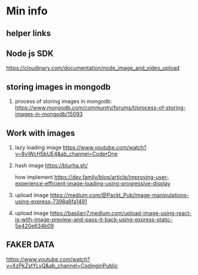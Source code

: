 # Min info

## helper links

## Node js SDK

<https://cloudinary.com/documentation/node_image_and_video_upload>

## storing images in mongodb

1. process of storing images in mongodb:
<https://www.mongodb.com/community/forums/t/process-of-storing-images-in-mongodb/15093>

## Work with images

1. lazy loading image
<https://www.youtube.com/watch?v=8viWcH5bUE4&ab_channel=CoderOne>

2. hash image
    <https://blurha.sh/>

    how implement
    <https://dev.family/blog/article/improving-user-experience-efficient-image-loading-using-progressive-display>

3. upload image
<https://medium.com/@Packt_Pub/image-manipulations-using-express-7398a6fa1491>

4. upload image
<https://basilarr7.medium.com/upload-image-using-react-js-with-image-preview-and-pass-it-back-using-express-static-5e420e634b09>

## FAKER DATA

<https://www.youtube.com/watch?v=XzPkZstYLyQ&ab_channel=CodinginPublic>
